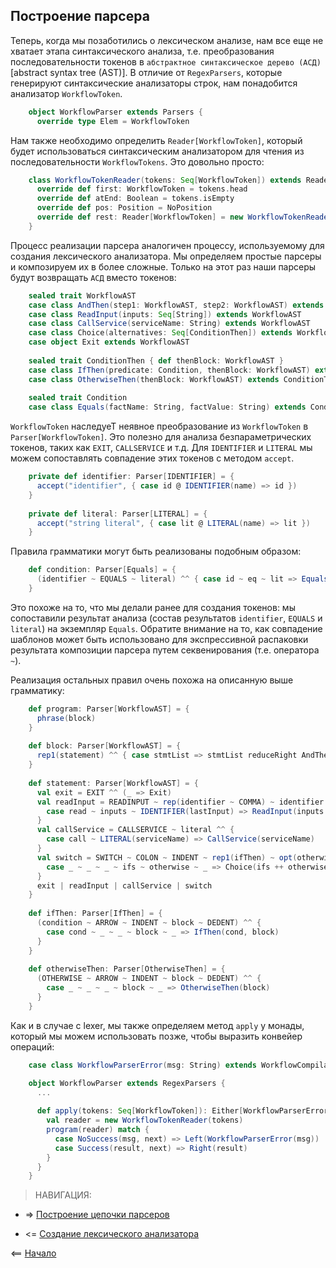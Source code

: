 ## Построение парсера

Теперь, когда мы позаботились о лексическом анализе, нам все еще не хватает этапа синтаксического анализа, т.е. 
преобразования последовательности токенов в `абстрактное синтаксическое дерево (АСД)` [abstract syntax tree (AST)]. 
В отличие от `RegexParsers`, которые генерируют синтаксические анализаторы строк, нам понадобится анализатор `WorkflowToken`.

<!-- code -->
```scala
    object WorkflowParser extends Parsers {
      override type Elem = WorkflowToken
```

Нам также необходимо определить `Reader[WorkflowToken]`, который будет использоваться синтаксическим анализатором для чтения 
из последовательности `WorkflowTokens`. Это довольно просто:

<!-- code -->
```scala
    class WorkflowTokenReader(tokens: Seq[WorkflowToken]) extends Reader[WorkflowToken] {
      override def first: WorkflowToken = tokens.head
      override def atEnd: Boolean = tokens.isEmpty
      override def pos: Position = NoPosition
      override def rest: Reader[WorkflowToken] = new WorkflowTokenReader(tokens.tail)
    }
```

Процесс реализации парсера аналогичен процессу, используемому для создания лексического анализатора. 
Мы определяем простые парсеры и композируем их в более сложные. 
Только на этот раз наши парсеры будут возвращать `АСД` вместо токенов:

<!-- code -->
```scala
    sealed trait WorkflowAST
    case class AndThen(step1: WorkflowAST, step2: WorkflowAST) extends WorkflowAST
    case class ReadInput(inputs: Seq[String]) extends WorkflowAST
    case class CallService(serviceName: String) extends WorkflowAST
    case class Choice(alternatives: Seq[ConditionThen]) extends WorkflowAST
    case object Exit extends WorkflowAST
    
    sealed trait ConditionThen { def thenBlock: WorkflowAST }
    case class IfThen(predicate: Condition, thenBlock: WorkflowAST) extends ConditionThen
    case class OtherwiseThen(thenBlock: WorkflowAST) extends ConditionThen
    
    sealed trait Condition
    case class Equals(factName: String, factValue: String) extends Condition
```

`WorkflowToken` наследуеТ неявное преобразование из `WorkflowToken` в `Parser[WorkflowToken]`. 
Это полезно для анализа безпараметрических токенов, таких как `EXIT`, `CALLSERVICE` и т.д. 
Для `IDENTIFIER` и `LITERAL` мы можем сопоставлять совпадение этих токенов с методом `accept`.

<!-- code -->
```scala
    private def identifier: Parser[IDENTIFIER] = {
      accept("identifier", { case id @ IDENTIFIER(name) => id })
    }
    
    private def literal: Parser[LITERAL] = {
      accept("string literal", { case lit @ LITERAL(name) => lit })
    }
```

Правила грамматики могут быть реализованы подобным образом:

<!-- code -->
```scala
    def condition: Parser[Equals] = {
      (identifier ~ EQUALS ~ literal) ^^ { case id ~ eq ~ lit => Equals(id, lit) }
    }
```

Это похоже на то, что мы делали ранее для создания токенов: мы сопоставили результат анализа 
(состав результатов `identifier`, `EQUALS` и `literal`) на экземпляр `Equals`. 
Обратите внимание на то, как совпадение шаблонов может быть использовано для экспрессивной распаковки результата композиции 
парсера путем секвенирования (т.е. оператора `~`).

Реализация остальных правил очень похожа на описанную выше грамматику:

<!-- code -->
```scala
    def program: Parser[WorkflowAST] = {
      phrase(block)
    }
    
    def block: Parser[WorkflowAST] = {
      rep1(statement) ^^ { case stmtList => stmtList reduceRight AndThen }
    }
    
    def statement: Parser[WorkflowAST] = {
      val exit = EXIT ^^ (_ => Exit)
      val readInput = READINPUT ~ rep(identifier ~ COMMA) ~ identifier ^^ {
        case read ~ inputs ~ IDENTIFIER(lastInput) => ReadInput(inputs.map(_._1.str) ++ List(lastInput))
      }
      val callService = CALLSERVICE ~ literal ^^ {
        case call ~ LITERAL(serviceName) => CallService(serviceName)
      }
      val switch = SWITCH ~ COLON ~ INDENT ~ rep1(ifThen) ~ opt(otherwiseThen) ~ DEDENT ^^ {
        case _ ~ _ ~ _ ~ ifs ~ otherwise ~ _ => Choice(ifs ++ otherwise)
      }
      exit | readInput | callService | switch
    }
    
    def ifThen: Parser[IfThen] = {
      (condition ~ ARROW ~ INDENT ~ block ~ DEDENT) ^^ {
        case cond ~ _ ~ _ ~ block ~ _ => IfThen(cond, block)
      }
    }
    
    def otherwiseThen: Parser[OtherwiseThen] = {
      (OTHERWISE ~ ARROW ~ INDENT ~ block ~ DEDENT) ^^ {
        case _ ~ _ ~ _ ~ block ~ _ => OtherwiseThen(block)
      }
    }
```

Как и в случае с lexer, мы также определяем метод `apply` у монады, который мы можем использовать позже, чтобы выразить конвейер операций:

<!-- code -->
```scala
    case class WorkflowParserError(msg: String) extends WorkflowCompilationError
```

<!-- code -->
```scala
    object WorkflowParser extends RegexParsers {
      ...
    
      def apply(tokens: Seq[WorkflowToken]): Either[WorkflowParserError, WorkflowAST] = {
        val reader = new WorkflowTokenReader(tokens)
        program(reader) match {
          case NoSuccess(msg, next) => Left(WorkflowParserError(msg))
          case Success(result, next) => Right(result)
        }
      }
    }
```


>НАВИГАЦИЯ:

* => [Построение цепочки парсеров](https://github.com/steklopod/LexerParser/blob/master/src/main/resources/docs/p03-Pipelining.md)

* <= [Создание лексического анализатора](https://github.com/steklopod/LexerParser/blob/master/src/main/resources/docs/p01-Building_Lexer.md)

<== [Начало](https://github.com/steklopod/LexerParser/blob/master/README.md)


